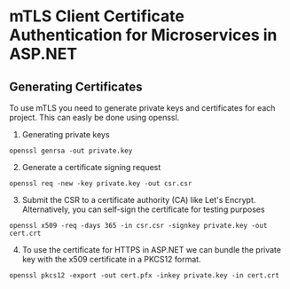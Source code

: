 # mTLS Client Certificate Authentication for Microservices in ASP.NET

## Generating Certificates
To use mTLS you need to generate private keys and certificates for each project. This can easly be done using openssl.

1. Generating private keys
```
openssl genrsa -out private.key
```
2. Generate a certificate signing request
```
openssl req -new -key private.key -out csr.csr
```
3. Submit the CSR to a certificate authority (CA) like Let's Encrypt. Alternatively, you can self-sign the certificate for testing purposes 
```
openssl x509 -req -days 365 -in csr.csr -signkey private.key -out cert.crt
```
4. To use the certificate for HTTPS in ASP.NET we can bundle the private key with the x509 certificate in a PKCS12 format.
```
openssl pkcs12 -export -out cert.pfx -inkey private.key -in cert.crt
```